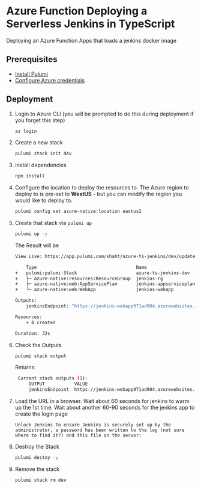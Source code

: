 # Azure Function Deploying a Serverless Jenkins in TypeScript

Deploying an Azure Function Apps that loads a jenkins docker image

## Prerequisites

- [Install Pulumi](https://www.pulumi.com/docs/get-started/install/)
- [Configure Azure credentials](https://www.pulumi.com/docs/intro/cloud-providers/azure/setup/)

## Deployment

1. Login to Azure CLI (you will be prompted to do this during deployment if you forget this step)

    ```bash
    az login
    ```

1. Create a new stack

    ```bash
    pulumi stack init dev
    ```
1. Install dependencies
    ```bash
    npm install
    ```

1. Configure the location to deploy the resources to. The Azure region to deploy to is pre-set to **WestUS** - but you can modify the region you would like to deploy to.

    ```bash
    pulumi config set azure-native:location eastus2
    ```
1. Create that stack via `pulumi up`
    ```bash
    pulumi up -y
    ```

    The Result will be
    ```bash
    View Live: https://app.pulumi.com/shaht/azure-ts-jenkins/dev/updates/1

        Type                                     Name                    Status      
    +   pulumi:pulumi:Stack                      azure-ts-jenkins-dev    created     
    +   ├─ azure-native:resources:ResourceGroup  jenkins-rg              created     
    +   ├─ azure-native:web:AppServicePlan       jenkins-appserviceplan  created     
    +   └─ azure-native:web:WebApp               jenkins-webapp          created     
    
    Outputs:
        jenkinsEndpoint: "https://jenkins-webapp971ad904.azurewebsites.net"

    Resources:
        + 4 created

    Duration: 32s
    ```


1. Check the Outputs
   ```bash
   pulumi stack output
   ```
   Returns:
   ```bash
    Current stack outputs (1):
        OUTPUT           VALUE
        jenkinsEndpoint  https://jenkins-webapp971ad904.azurewebsites.net
   ```

1. Load the URL in a browser. Wait about 60 seconds for jenkins to warm up the 1st time. Wait about another 60-90 seconds for the jenkins app to create the login page

   ```Unlock Jenkins To ensure Jenkins is securely set up by the administrator, a password has been written to the log (not sure where to find it?) and this file on the server:```

1. Destroy the Stack
   ```bash
   pulumi destoy -y
   ```
1. Remove the stack
   ```bash
   pulumi stack rm dev
   ```
